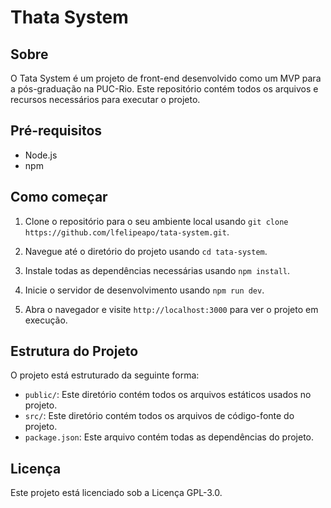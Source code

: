 # Thata System

## Sobre

O Tata System é um projeto de front-end desenvolvido como um MVP para a pós-graduação na PUC-Rio. Este repositório contém todos os arquivos e recursos necessários para executar o projeto.

## Pré-requisitos

- Node.js
- npm

## Como começar

1. Clone o repositório para o seu ambiente local usando `git clone https://github.com/lfelipeapo/tata-system.git`.

2. Navegue até o diretório do projeto usando `cd tata-system`.

3. Instale todas as dependências necessárias usando `npm install`.

4. Inicie o servidor de desenvolvimento usando `npm run dev`.

5. Abra o navegador e visite `http://localhost:3000` para ver o projeto em execução.

## Estrutura do Projeto

O projeto está estruturado da seguinte forma:

- `public/`: Este diretório contém todos os arquivos estáticos usados no projeto.
- `src/`: Este diretório contém todos os arquivos de código-fonte do projeto.
- `package.json`: Este arquivo contém todas as dependências do projeto.

## Licença

Este projeto está licenciado sob a Licença GPL-3.0.
